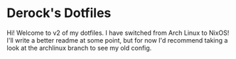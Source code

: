 # Derock's Dotfiles

Hi! Welcome to v2 of my dotfiles. I have switched from Arch Linux to NixOS!
I'll write a better readme at some point, but for now I'd recommend taking a look at the archlinux branch to see my old config.
